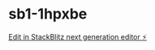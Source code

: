 # sb1-1hpxbe

[Edit in StackBlitz next generation editor ⚡️](https://stackblitz.com/~/github.com/edward-alternun/sb1-1hpxbe)